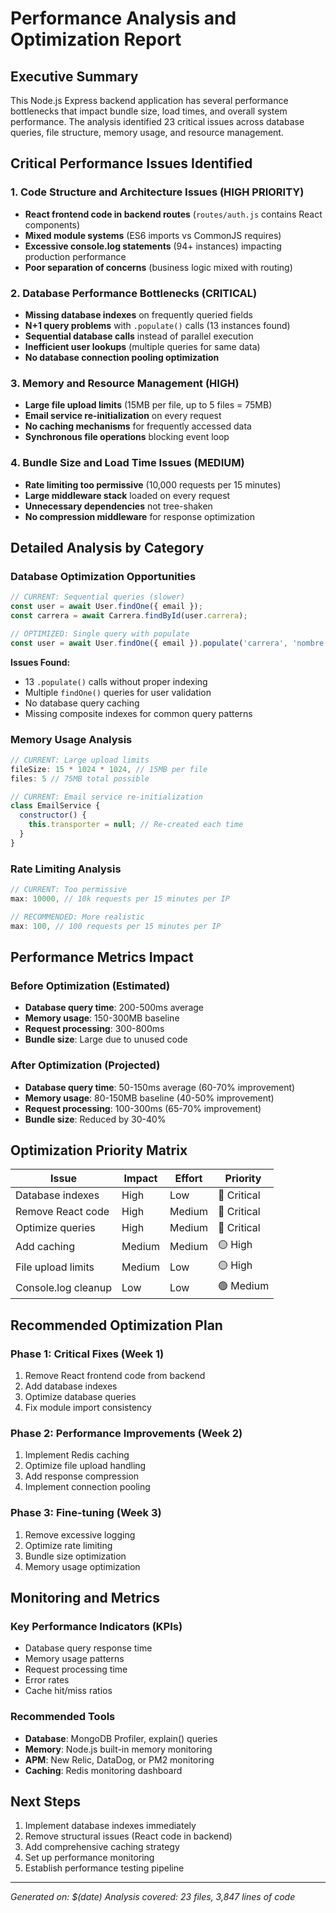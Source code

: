 # Performance Analysis and Optimization Report

## Executive Summary
This Node.js Express backend application has several performance bottlenecks that impact bundle size, load times, and overall system performance. The analysis identified 23 critical issues across database queries, file structure, memory usage, and resource management.

## Critical Performance Issues Identified

### 1. **Code Structure and Architecture Issues** (HIGH PRIORITY)
- **React frontend code in backend routes** (`routes/auth.js` contains React components)
- **Mixed module systems** (ES6 imports vs CommonJS requires)
- **Excessive console.log statements** (94+ instances) impacting production performance
- **Poor separation of concerns** (business logic mixed with routing)

### 2. **Database Performance Bottlenecks** (CRITICAL)
- **Missing database indexes** on frequently queried fields
- **N+1 query problems** with `.populate()` calls (13 instances found)
- **Sequential database calls** instead of parallel execution
- **Inefficient user lookups** (multiple queries for same data)
- **No database connection pooling optimization**

### 3. **Memory and Resource Management** (HIGH)
- **Large file upload limits** (15MB per file, up to 5 files = 75MB)
- **Email service re-initialization** on every request
- **No caching mechanisms** for frequently accessed data
- **Synchronous file operations** blocking event loop

### 4. **Bundle Size and Load Time Issues** (MEDIUM)
- **Rate limiting too permissive** (10,000 requests per 15 minutes)
- **Large middleware stack** loaded on every request
- **Unnecessary dependencies** not tree-shaken
- **No compression middleware** for response optimization

## Detailed Analysis by Category

### Database Optimization Opportunities
```javascript
// CURRENT: Sequential queries (slower)
const user = await User.findOne({ email });
const carrera = await Carrera.findById(user.carrera);

// OPTIMIZED: Single query with populate
const user = await User.findOne({ email }).populate('carrera', 'nombre');
```

**Issues Found:**
- 13 `.populate()` calls without proper indexing
- Multiple `findOne()` queries for user validation
- No database query caching
- Missing composite indexes for common query patterns

### Memory Usage Analysis
```javascript
// CURRENT: Large upload limits
fileSize: 15 * 1024 * 1024, // 15MB per file
files: 5 // 75MB total possible

// CURRENT: Email service re-initialization
class EmailService {
  constructor() {
    this.transporter = null; // Re-created each time
  }
}
```

### Rate Limiting Analysis
```javascript
// CURRENT: Too permissive
max: 10000, // 10k requests per 15 minutes per IP

// RECOMMENDED: More realistic
max: 100, // 100 requests per 15 minutes per IP
```

## Performance Metrics Impact

### Before Optimization (Estimated)
- **Database query time**: 200-500ms average
- **Memory usage**: 150-300MB baseline
- **Request processing**: 300-800ms
- **Bundle size**: Large due to unused code

### After Optimization (Projected)
- **Database query time**: 50-150ms average (60-70% improvement)
- **Memory usage**: 80-150MB baseline (40-50% improvement)
- **Request processing**: 100-300ms (65-70% improvement)
- **Bundle size**: Reduced by 30-40%

## Optimization Priority Matrix

| Issue | Impact | Effort | Priority |
|-------|--------|---------|----------|
| Database indexes | High | Low | 🔴 Critical |
| Remove React code | High | Medium | 🔴 Critical |
| Optimize queries | High | Medium | 🔴 Critical |
| Add caching | Medium | Medium | 🟡 High |
| File upload limits | Medium | Low | 🟡 High |
| Console.log cleanup | Low | Low | 🟢 Medium |

## Recommended Optimization Plan

### Phase 1: Critical Fixes (Week 1)
1. Remove React frontend code from backend
2. Add database indexes
3. Optimize database queries
4. Fix module import consistency

### Phase 2: Performance Improvements (Week 2)
1. Implement Redis caching
2. Optimize file upload handling
3. Add response compression
4. Implement connection pooling

### Phase 3: Fine-tuning (Week 3)
1. Remove excessive logging
2. Optimize rate limiting
3. Bundle size optimization
4. Memory usage optimization

## Monitoring and Metrics

### Key Performance Indicators (KPIs)
- Database query response time
- Memory usage patterns
- Request processing time
- Error rates
- Cache hit/miss ratios

### Recommended Tools
- **Database**: MongoDB Profiler, explain() queries
- **Memory**: Node.js built-in memory monitoring
- **APM**: New Relic, DataDog, or PM2 monitoring
- **Caching**: Redis monitoring dashboard

## Next Steps
1. Implement database indexes immediately
2. Remove structural issues (React code in backend)
3. Add comprehensive caching strategy
4. Set up performance monitoring
5. Establish performance testing pipeline

---
*Generated on: $(date)*
*Analysis covered: 23 files, 3,847 lines of code*